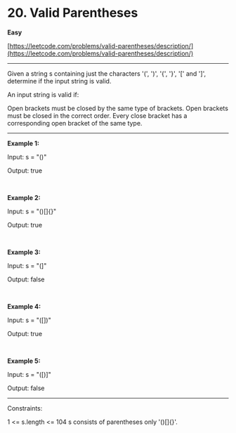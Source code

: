 # 20. Valid Parentheses

**Easy**

[https://leetcode.com/problems/valid-parentheses/description/](https://leetcode.com/problems/valid-parentheses/description/)

---
Given a string s containing just the characters '(', ')', '{', '}', '[' and ']', determine if the input string is valid.

An input string is valid if:

Open brackets must be closed by the same type of brackets.
Open brackets must be closed in the correct order.
Every close bracket has a corresponding open bracket of the same type.

---

**Example 1:**

Input: s = "()"

Output: true

<br>

**Example 2:**

Input: s = "()[]{}"

Output: true

<br>

**Example 3:**

Input: s = "(]"

Output: false

<br>

**Example 4:**

Input: s = "([])"

Output: true

<br>

**Example 5:**

Input: s = "([)]"

Output: false

---

Constraints:

1 <= s.length <= 104
s consists of parentheses only '()[]{}'.